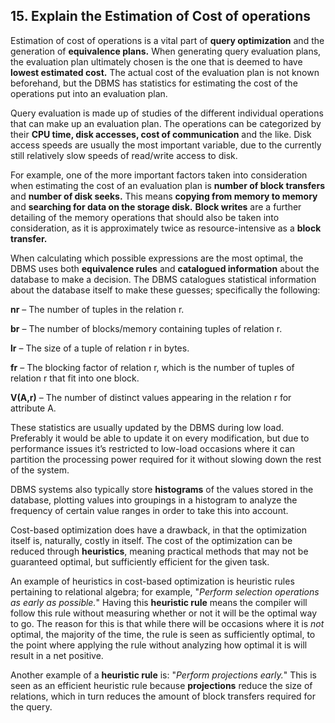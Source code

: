 ## 15. Explain the Estimation of Cost of operations

Estimation of cost of operations is a vital part of **query optimization** and the generation of **equivalence plans.** When generating query evaluation plans, the evaluation plan ultimately chosen is the one that is deemed to have **lowest estimated cost.** The actual cost of the evaluation plan is not known beforehand, but the DBMS has statistics for estimating the cost of the operations put into an evaluation plan.

Query evaluation is made up of studies of the different individual operations that can make up an evaluation plan. The operations can be categorized by their **CPU time, disk accesses, cost of communication** and the like. Disk access speeds are usually the most important variable, due to the currently still relatively slow speeds of read/write
access to disk. 

For example, one of the more important factors taken into consideration when estimating the cost of an evaluation plan is **number of block transfers** and **number of disk seeks.** This means **copying from memory to memory** and **searching for data on the storage disk.** **Block writes** are a further detailing of the memory operations that should also be taken into consideration, as it is approximately twice as resource-intensive as a **block transfer.**

When calculating which possible expressions are the most optimal, the DBMS uses both **equivalence rules** and **catalogued information** about the database to make a decision. The DBMS catalogues statistical information about the database itself to make these guesses; specifically the following:

**n­­r** – The number of tuples in the relation r.

**br** – The number of blocks/memory containing tuples of relation r.

**lr** – The size of a tuple of relation r in bytes.

**fr** – The blocking factor of relation r, which is the number of tuples of relation r that fit into one block.

**V(A,r)** – The number of distinct values appearing in the relation r for attribute A.

These statistics are usually updated by the DBMS during low load. Preferably it would be able to update it on every modification, but due to performance issues it’s restricted to low-load occasions where it can partition the processing power required for it without slowing down the rest of the system.

DBMS systems also typically store **histograms** of the values stored in the database, plotting values into groupings in a histogram to analyze the frequency of certain value ranges in order to take this into account.

Cost-based optimization does have a drawback, in that the optimization itself is, naturally, costly in itself. The cost of the optimization can be reduced through **heuristics**, meaning practical methods that may not be guaranteed optimal, but sufficiently efficient for the given task.

An example of heuristics in cost-based optimization is heuristic rules pertaining to relational algebra; for example, "*Perform selection operations as early as possible.*" Having this **heuristic rule** means the compiler will follow this rule without measuring whether or not it will be the optimal way to go. The reason for this is that while there will be occasions where it is *not* optimal, the majority of the time, the rule is seen as sufficiently optimal, to the point where applying the rule without analyzing how optimal it is will result in a net positive.

Another example of a **heuristic rule** is: "*Perform projections early.*" This is seen as an efficient heuristic rule because **projections** reduce the size of relations, which in turn reduces the amount of block transfers required for the query.

